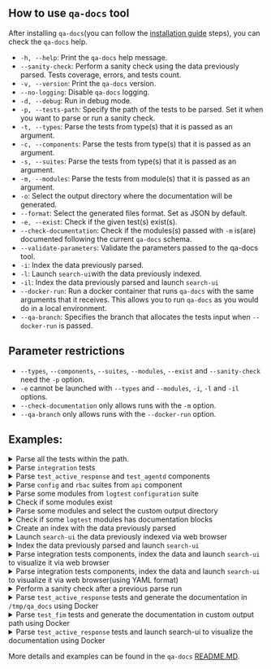 ## How to use `qa-docs` tool

After installing `qa-docs`(you can follow the [installation guide](https://github.com/wazuh/wazuh-qa/wiki/QADOCS-tool-installation-guide)  steps), you can check the `qa-docs` help.

- `-h, --help`: Print the `qa-docs` help message.
- `--sanity-check`: Perform a sanity check using the data previously parsed. Tests coverage, errors, and tests count.
- `-v, --version`: Print the `qa-docs` version.
- `--no-logging`: Disable `qa-docs` logging.
- `-d, --debug`: Run in debug mode.
- `-p, --tests-path`: Specify the path of the tests to be parsed. Set it when you want to parse or run a sanity check.
- `-t, --types`: Parse the tests from type(s) that it is passed as an argument.
- `-c, --components`: Parse the tests from type(s) that it is passed as an argument.
- `-s, --suites`: Parse the tests from type(s) that it is passed as an argument.
- `-m, --modules`: Parse the tests from module(s) that it is passed as an argument.
- `-o`: Select the output directory where the documentation will be generated.
- `--format`: Select the generated files format. Set as JSON by default.
- `-e, --exist`: Check if the given test(s) exist(s).
- `--check-documentation`: Check if the modules(s) passed with `-m` is(are) documented following the current `qa-docs` schema.
- `--validate-parameters`:  Validate the parameters passed to the qa-docs tool.
- `-i`: Index the data previously parsed.
- `-l`: Launch `search-ui`with the data previously indexed.
- `-il`: Index the data previously parsed and launch `search-ui` 
- `--docker-run`: Run a docker container that runs `qa-docs` with the same arguments that it receives. This allows you to run `qa-docs` as you would do in a local environment.
- `--qa-branch`: Specifies the branch that allocates the tests input when `--docker-run` is passed.

## Parameter restrictions

- `--types`, `--components`, `--suites`, `--modules`, `--exist` and `--sanity-check` need the `-p` option.
- `-e` cannot be launched with `--types` and `--modules`, `-i`, `-l` and `-il` options.
- `--check-documentation` only allows runs with the `-m` option.
- `--qa-branch` only allows runs with the `--docker-run` option.

## Examples:


<details>
<summary>Parse all the tests within the path.</summary>

```bash
qa-docs --tests-path /tmp/wazuh-qa/tests
```

</details>


<details>
<summary>Parse <code>integration</code> tests</summary>

```bash
qa-docs --tests-path /tmp/wazuh-qa/tests --types integration
```

</details>

<details>
<summary>Parse <code>test_active_response</code> and <code>test_agentd</code> components</summary>

```bash
qa-docs --tests-path /tmp/wazuh-qa/tests --types integration --components test_active_response test_agentd
```

</details>

<details>
<summary>Parse <code>config</code> and <code>rbac</code> suites from <code>api</code> component</summary>

```bash
qa-docs --tests-path /path-to-tests/ --types integration --components test_api --suites test_config test_rbac
```

</details>

<details>
<summary>Parse some modules from <code>logtest</code> <code>configuration</code> suite</summary>

```bash
qa-docs --tests-path /path-to-tests/ --types integration --components test_logtest --suites test_configuration --modules test_configuration_file test_get_configuration_sock
```

</details>

<details>
<summary>Check if some modules exist</summary>

```bash
qa-docs --tests-path /path-to-tests/ --types integration --components test_logtest --suites test_configuration --exist test_configuration_file test_get_configuration_sock
```

</details>

<details>
<summary>Parse some modules and select the custom output directory</summary>

```bash
qa-docs --tests-path /path-to-tests/ --types integration --components test_logtest --suites test_configuration --modules test_configuration_file test_get_configuration_sock -o /tmp/logtest_cfg
```

</details>

<details>
<summary>Check if some <code>logtest</code> modules has documentation blocks</summary>

```bash
qa-docs -p /path-to-tests/ --types integration --components test_logtest --suites test_configuration --modules test_configuration_file test_get_configuration_sock --check-documentation
```

</details>

<details>
<summary>Create an index with the data previously parsed</summary>

```bash
qa-docs -i index_name
```

</details>

<details>
<summary>Launch <code>search-ui</code> the data previously indexed via web browser</summary>

```bash
qa-docs -l index_name
```

</details>

<details>
<summary>Index the data previously parsed and launch <code>search-ui</code></summary>

```bash
qa-docs -il index_name
```

</details>

<details>
<summary>Parse integration tests components, index the data and launch <code>search-ui</code> to visualize it via web browser</summary>

```bash
qa-docs --tests-path /tmp/wazuh-qa/tests --types integration --components test_active_response test_agentd -il index_name
```

</details>

<details>
<summary>Parse integration tests components, index the data and launch <code>search-ui</code> to visualize it via web browser(using YAML format)</summary>

```bash
qa-docs --tests-path /tmp/wazuh-qa/tests --types integration --components test_active_response test_agentd -il index_name --format yaml
```

</details>

<details>
<summary>Perform a sanity check after a previous parse run</summary>

```bash
qa-docs --tests-path /tmp/wazuh-qa/tests --sanity-check
```

</details>

<details>
<summary>Parse <code>test_active_response</code> tests and generate the documentation in <code>/tmp/qa_docs</code> using Docker</summary>

```bash
qa-docs --docker-run --qa-branch 1796-migrate-doc-active-response --types integration --components test_active_response
```

</details>

</details>

<details>
<summary>Parse <code>test_fim</code> tests and generate the documentation in custom output path using Docker</summary>

```bash
qa-docs --docker-run --qa-branch 1796-migrate-doc-active-response --types integration --components test_fim -o /custom/path
```

</details>

<details>
<summary>Parse <code>test_active_response</code> tests and launch search-ui to visualize the documentation using Docker</summary>

```bash
qa-docs --docker-run --qa-branch 1796-migrate-doc-active-response --types integration --components test_active_response -il qa-index
```

</details>

More details and examples can be found in the `qa-docs` [README.MD](https://github.com/wazuh/wazuh-qa/blob/master/deps/wazuh_testing/wazuh_testing/qa_docs/README.md).
